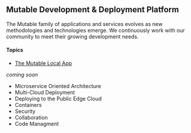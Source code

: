 ## Mutable Development & Deployment Platform
The Mutable family of applications and services evolves as new methodologies and technologies emerge.
We continuously work with our community to meet their growing development needs.

#### Topics
 - [The Mutable Local App](./mutable-local/README.md)


 *coming soon*
 - Microservice Oriented Architecture
 - Multi-Cloud Deployment
 - Deploying to the Public Edge Cloud
 - Containers
 - Security
 - Collaboration
 - Code Managment